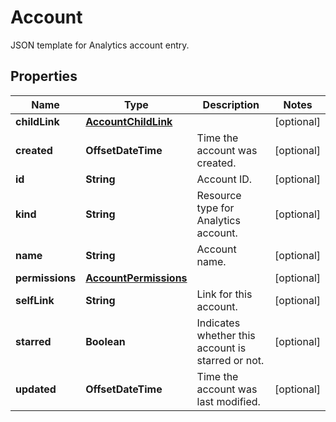 

# Account

JSON template for Analytics account entry.

## Properties

| Name | Type | Description | Notes |
|------------ | ------------- | ------------- | -------------|
|**childLink** | [**AccountChildLink**](AccountChildLink.md) |  |  [optional] |
|**created** | **OffsetDateTime** | Time the account was created. |  [optional] |
|**id** | **String** | Account ID. |  [optional] |
|**kind** | **String** | Resource type for Analytics account. |  [optional] |
|**name** | **String** | Account name. |  [optional] |
|**permissions** | [**AccountPermissions**](AccountPermissions.md) |  |  [optional] |
|**selfLink** | **String** | Link for this account. |  [optional] |
|**starred** | **Boolean** | Indicates whether this account is starred or not. |  [optional] |
|**updated** | **OffsetDateTime** | Time the account was last modified. |  [optional] |



